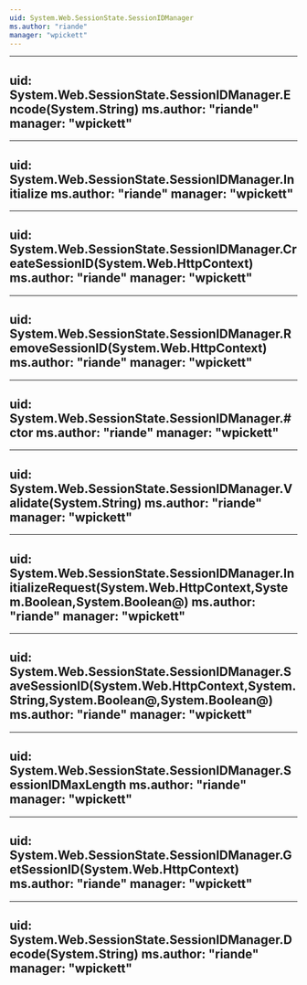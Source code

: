 ```yaml
---
uid: System.Web.SessionState.SessionIDManager
ms.author: "riande"
manager: "wpickett"
---
```


---
uid: System.Web.SessionState.SessionIDManager.Encode(System.String)
ms.author: "riande"
manager: "wpickett"
---

---
uid: System.Web.SessionState.SessionIDManager.Initialize
ms.author: "riande"
manager: "wpickett"
---

---
uid: System.Web.SessionState.SessionIDManager.CreateSessionID(System.Web.HttpContext)
ms.author: "riande"
manager: "wpickett"
---

---
uid: System.Web.SessionState.SessionIDManager.RemoveSessionID(System.Web.HttpContext)
ms.author: "riande"
manager: "wpickett"
---

---
uid: System.Web.SessionState.SessionIDManager.#ctor
ms.author: "riande"
manager: "wpickett"
---

---
uid: System.Web.SessionState.SessionIDManager.Validate(System.String)
ms.author: "riande"
manager: "wpickett"
---

---
uid: System.Web.SessionState.SessionIDManager.InitializeRequest(System.Web.HttpContext,System.Boolean,System.Boolean@)
ms.author: "riande"
manager: "wpickett"
---

---
uid: System.Web.SessionState.SessionIDManager.SaveSessionID(System.Web.HttpContext,System.String,System.Boolean@,System.Boolean@)
ms.author: "riande"
manager: "wpickett"
---

---
uid: System.Web.SessionState.SessionIDManager.SessionIDMaxLength
ms.author: "riande"
manager: "wpickett"
---

---
uid: System.Web.SessionState.SessionIDManager.GetSessionID(System.Web.HttpContext)
ms.author: "riande"
manager: "wpickett"
---

---
uid: System.Web.SessionState.SessionIDManager.Decode(System.String)
ms.author: "riande"
manager: "wpickett"
---
